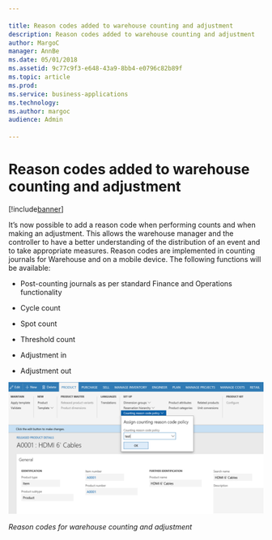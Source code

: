 ```yaml
---

title: Reason codes added to warehouse counting and adjustment
description: Reason codes added to warehouse counting and adjustment
author: MargoC
manager: AnnBe
ms.date: 05/01/2018
ms.assetid: 9c77c9f3-e648-43a9-8bb4-e0796c82b89f
ms.topic: article
ms.prod: 
ms.service: business-applications
ms.technology: 
ms.author: margoc
audience: Admin

---
```

#  Reason codes added to warehouse counting and adjustment




[!include[banner](../../includes/banner.md)]

It’s now possible to add a reason code when performing counts and when making an
adjustment. This allows the warehouse manager and the controller to have a
better understanding of the distribution of an event and to take appropriate
measures. Reason codes are implemented in counting journals for Warehouse and on
a mobile device. The following functions will be available:

-   Post-counting journals as per standard Finance and Operations functionality

-   Cycle count

-   Spot count

-   Threshold count

-   Adjustment in

-   Adjustment out

![A screenshot showing reason codes for warehouse counting and adjustment ](media/reason-codes-added-to-warehouse-counting-adjustment-1.png "A screenshot showing reason codes for warehouse counting and adjustment ")
<!-- FO_Reason_codes_for_warehouse_counting_and_adjustment_A.png -->


*Reason codes for warehouse counting and adjustment*
